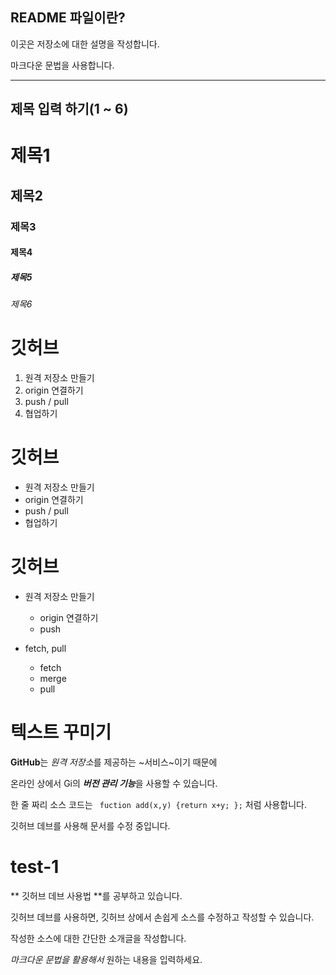## README 파일이란?


이곳은 저장소에 대한 설명을 작성합니다. 

마크다운 문법을 사용합니다. 

***

## 제목 입력 하기(1 ~ 6) 

# 제목1 
## 제목2
### 제목3
#### 제목4 
##### 제목5
###### 제목6

# 깃허브 

1. 원격 저장소 만들기
2. origin 연결하기
3. push / pull
4. 협업하기

# 깃허브 
- 원격 저장소 만들기
- origin 연결하기
- push / pull
- 협업하기 

# 깃허브 

- 원격 저장소 만들기
  - origin 연결하기
  - push
    
- fetch, pull
  - fetch
  - merge
  - pull 

# 텍스트 꾸미기 

**GitHub**는 *원격 저장소*를 제공하는 ~서비스~이기 때문에 

온라인 상에서 Gi의 ***버전 관리 기능***을 사용할 수 있습니다. 

한 줄 짜리 소스 코드는 ` fuction add(x,y) {return x+y; };` 처럼 사용합니다.

깃허브 데브를 사용해 문서를 수정 중입니다.

# test-1

** 깃허브 데브 사용법 **를 공부하고 있습니다. 

깃허브 데브를 사용하면, 깃허브 상에서 손쉽게 소스를 수정하고 작성할 수 있습니다. 

작성한 소스에 대한 간단한 소개글을 작성합니다. 

*마크다운 문법을 활용해서* 원하는 내용을 입력하세요. 


